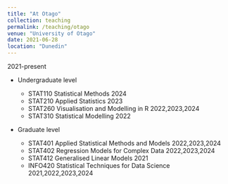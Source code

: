 ```yaml
---
title: "At Otago"
collection: teaching
permalink: /teaching/otago
venue: "University of Otago"
date: 2021-06-28
location: "Dunedin"
---
```


2021-present

* Undergraduate level 

  - STAT110 Statistical Methods 2024
  -	STAT210 Applied Statistics	2023
  -	STAT260 Visualisation and Modelling in R	2022,2023,2024
  -	STAT310 Statistical Modelling 2022

* Graduate level

  - STAT401 Applied Statistical Methods and Models 2022,2023,2024
  -	STAT402 Regression Models for Complex Data 2022,2023,2024
  -	STAT412 Generalised Linear Models 2021	 
  -	INFO420 Statistical Techniques for Data Science 2021,2022,2023,2024	

